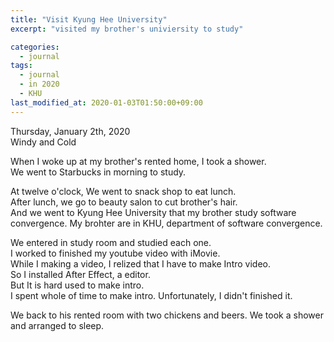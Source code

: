 ```yaml
---
title: "Visit Kyung Hee University"
excerpt: "visited my brother's univiersity to study"

categories:
  - journal
tags:
  - journal
  - in 2020
  - KHU
last_modified_at: 2020-01-03T01:50:00+09:00
---
```

Thursday, January 2th, 2020  
Windy and Cold

When I woke up at my brother's rented home, I took a shower.  
We went to Starbucks in morning to study.  

At twelve o'clock, We went to snack shop to eat lunch.  
After lunch, we go to beauty salon to cut brother's hair.  
And we went to Kyung Hee University that my brother study software convergence. My brohter are in KHU, department of software convergence.  

We entered in study room and studied each one.  
I worked to finished my youtube video with iMovie.  
While I making a video, I relized that I have to make Intro video.  
So I installed After Effect, a editor.  
But It is hard used to make intro.  
I spent whole of time to make intro. Unfortunately, I didn't finished it.  

We back to his rented room with two chickens and beers. We took a shower and arranged to sleep.  


